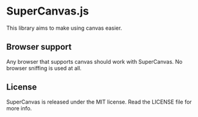 # SuperCanvas.js

This library aims to make using canvas easier.

## Browser support

Any browser that supports canvas should work with SuperCanvas. No browser sniffing is used at all.

## License

SuperCanvas is released under the MIT license. Read the LICENSE file for more info.